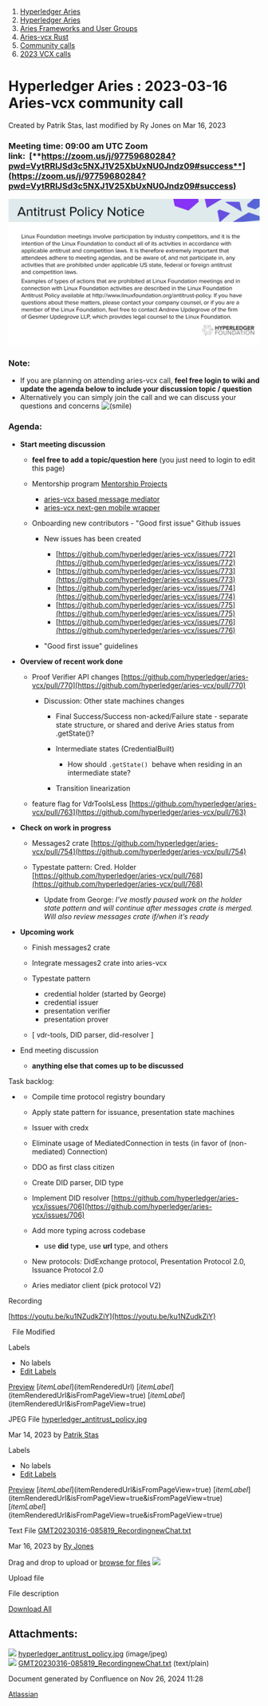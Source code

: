 1. [Hyperledger Aries](index.html)
2. [Hyperledger Aries](Hyperledger-Aries_18481154.html)
3. [Aries Frameworks and User Groups](Aries-Frameworks-and-User-Groups_18481290.html)
4. [Aries-vcx Rust](Aries-vcx-Rust_18499431.html)
5. [Community calls](Community-calls_18499459.html)
6. [2023 VCX calls](2023-VCX-calls_18517247.html)

# Hyperledger Aries : 2023-03-16 Aries-vcx community call

Created by Patrik Stas, last modified by Ry Jones on Mar 16, 2023

### Meeting time: **09:00 am UTC** Zoom link:  [**https://zoom.us/j/97759680284?pwd=VytRRlJSd3c5NXJ1V25XbUxNU0Jndz09#success**](https://zoom.us/j/97759680284?pwd=VytRRlJSd3c5NXJ1V25XbUxNU0Jndz09#success)

![](attachments/18503085/18517743.jpg?height=250)

### **Note:**

- If you are planning on attending aries-vcx call, **feel free login to wiki and update the agenda below to include your discussion topic / question**
- Alternatively you can simply join the call and we can discuss your questions and concerns ![(smile)](images/icons/emoticons/smile.png)

### **Agenda:**

- **Start meeting discussion** 
  
  - **feel free to add a topic/question here** (you just need to login to edit this page)
  - Mentorship program [Mentorship Projects](https://lf-hyperledger.atlassian.net/wiki/display/INTERN/Mentorship+Projects) 
    
    - [aries-vcx based message mediator](https://lf-hyperledger.atlassian.net/wiki/spaces/INTERN/pages/21954879/aries-vcx+based+message+mediator)
    - [aries-vcx next-gen mobile wrapper](https://lf-hyperledger.atlassian.net/wiki/spaces/INTERN/pages/21954874/aries-vcx+next-gen+mobile+wrapper)
  - Onboarding new contributors - "Good first issue" Github issues
    
    - New issues has been created
      
      - [https://github.com/hyperledger/aries-vcx/issues/772](https://github.com/hyperledger/aries-vcx/issues/772)
      - [https://github.com/hyperledger/aries-vcx/issues/773](https://github.com/hyperledger/aries-vcx/issues/773)
      - [https://github.com/hyperledger/aries-vcx/issues/774](https://github.com/hyperledger/aries-vcx/issues/774)
      - [https://github.com/hyperledger/aries-vcx/issues/775](https://github.com/hyperledger/aries-vcx/issues/775)
      - [https://github.com/hyperledger/aries-vcx/issues/776](https://github.com/hyperledger/aries-vcx/issues/776)
    - "Good first issue" guidelines

<!--THE END-->

- **Overview of recent work done**
  
  - Proof Verifier API changes [https://github.com/hyperledger/aries-vcx/pull/770](https://github.com/hyperledger/aries-vcx/pull/770)
    
    - Discussion: Other state machines changes
      
      - Final Success/Success non-acked/Failure state - separate state structure, or shared and derive Aries status from .getState()?
      - Intermediate states (CredentialBuilt)
        
        - How should `.getState()`  behave when residing in an intermediate state?
      - Transition linearization
  - feature flag for VdrToolsLess [https://github.com/hyperledger/aries-vcx/pull/763](https://github.com/hyperledger/aries-vcx/pull/763)
- **Check on work in progress**
  
  - Messages2 crate [https://github.com/hyperledger/aries-vcx/pull/754](https://github.com/hyperledger/aries-vcx/pull/754)
  - Typestate pattern: Cred. Holder [https://github.com/hyperledger/aries-vcx/pull/768](https://github.com/hyperledger/aries-vcx/pull/768)
    
    - Update from George: *I’ve mostly paused work on the holder state pattern and will continue after messages crate is merged. Will also review messages crate if/when it’s ready*
- **Upcoming work**
  
  - Finish messages2 crate
  - Integrate messages2 crate into aries-vcx
  - Typestate pattern 
    
    - credential holder (started by George)
    - credential issuer
    - presentation verifier
    - presentation prover
  - \[ vdr-tools, DID parser, did-resolver ]

<!--THE END-->

- End meeting discussion
  
  - **anything else that comes up to be discussed**

Task backlog: 

- - Compile time protocol registry boundary
  - Apply state pattern for issuance, presentation state machines
  - Issuer with credx
  - Eliminate usage of MediatedConnection in tests (in favor of (non-mediated) Connection)
  - DDO as first class citizen
  - Create DID parser, DID type
  - Implement DID resolver [https://github.com/hyperledger/aries-vcx/issues/706](https://github.com/hyperledger/aries-vcx/issues/706)
  - Add more typing across codebase
    
    - use **did** type, use **url** type, and others
  - New protocols: DidExchange protocol, Presentation Protocol 2.0, Issuance Protocol 2.0
  - Aries mediator client (pick protocol V2)

Recording

[https://youtu.be/ku1NZudkZiY](https://youtu.be/ku1NZudkZiY)

  File Modified

Labels

- No labels
- [Edit Labels](# "Edit Labels")

[Preview]() [$itemLabel]($itemRenderedUrl) [$itemLabel]($itemRenderedUrl&isFromPageView=true) [$itemLabel]($itemRenderedUrl&isFromPageView=true)

JPEG File [hyperledger\_antitrust\_policy.jpg](attachments/18503085/18517743.jpg "Download")

Mar 14, 2023 by [Patrik Stas](/wiki/people/557058:fb121afb-e6f9-4acf-beb7-91d5f2d988b7)

Labels

- No labels
- [Edit Labels](# "Edit Labels")

[Preview]() [$itemLabel]($itemRenderedUrl&isFromPageView=true) [$itemLabel]($itemRenderedUrl&isFromPageView=true&isFromPageView=true) [$itemLabel]($itemRenderedUrl&isFromPageView=true&isFromPageView=true)

Text File [GMT20230316-085819\_RecordingnewChat.txt](attachments/18503085/18517781.txt "Download")

Mar 16, 2023 by [Ry Jones](/wiki/people/557058:078cecfc-fb17-4d9a-8759-b5b74efa6850)

Drag and drop to upload or [browse for files]() ![](images/icons/wait.gif)

Upload file

File description

[Download All](/wiki/download/all_attachments?pageId=18503085 "Download all the latest versions of attachments on this page as single zip file.")

## Attachments:

![](images/icons/bullet_blue.gif) [hyperledger\_antitrust\_policy.jpg](attachments/18503085/18517743.jpg) (image/jpeg)  
![](images/icons/bullet_blue.gif) [GMT20230316-085819\_RecordingnewChat.txt](attachments/18503085/18517781.txt) (text/plain)

Document generated by Confluence on Nov 26, 2024 11:28

[Atlassian](http://www.atlassian.com/)
